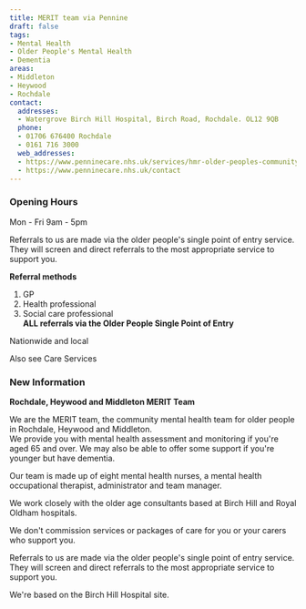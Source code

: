 ```yaml
---
title: MERIT team via Pennine
draft: false
tags:
- Mental Health
- Older People's Mental Health
- Dementia
areas:
- Middleton
- Heywood
- Rochdale
contact:
  addresses:
  - Watergrove Birch Hill Hospital, Birch Road, Rochdale. OL12 9QB
  phone:
  - 01706 676400 Rochdale
  - 0161 716 3000
  web_addresses:
  - https://www.penninecare.nhs.uk/services/hmr-older-peoples-community-mental-health-team
  - https://www.penninecare.nhs.uk/contact
---
```


### Opening Hours   
Mon - Fri 9am - 5pm   

Referrals to us are made via the older people's single point of entry service. They will screen and direct referrals to the most appropriate service to support you.   

**Referral methods**  
1. GP  
2. Health professional  
3. Social care professional  
**ALL referrals via the Older People Single Point of Entry**

Nationwide and local

Also see Care Services

### New Information
**Rochdale, Heywood and Middleton MERIT Team**

We are the MERIT team, the community mental health 
team for older people in Rochdale, Heywood and 
Middleton.  
We provide you with mental health assessment and 
monitoring if you're aged 65 and over. We may also be 
able to offer some support if you're younger but have 
dementia.

Our team is made up of eight mental health nurses, a 
mental health occupational therapist, administrator 
and team manager.

We work closely with the older age consultants based 
at Birch Hill and Royal Oldham hospitals.

We don't commission services or packages of care for 
you or your carers who support you.

Referrals to us are made via the older people's single 
point of entry service. They will screen and direct 
referrals to the most appropriate service to support 
you.

We're based on the Birch Hill Hospital site.
